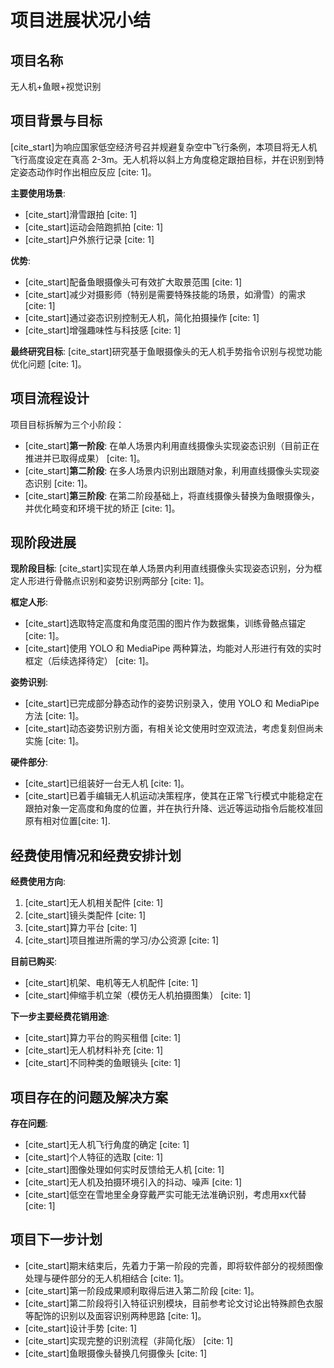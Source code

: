 # 项目进展状况小结

## 项目名称
无人机+鱼眼+视觉识别

## 项目背景与目标
[cite_start]为响应国家低空经济号召并规避复杂空中飞行条例，本项目将无人机飞行高度设定在真高 2-3m。无人机将以斜上方角度稳定跟拍目标，并在识别到特定姿态动作时作出相应反应 [cite: 1]。

**主要使用场景**:
* [cite_start]滑雪跟拍 [cite: 1]
* [cite_start]运动会陪跑抓拍 [cite: 1]
* [cite_start]户外旅行记录 [cite: 1]

**优势**:
* [cite_start]配备鱼眼摄像头可有效扩大取景范围 [cite: 1]
* [cite_start]减少对摄影师（特别是需要特殊技能的场景，如滑雪）的需求 [cite: 1]
* [cite_start]通过姿态识别控制无人机，简化拍摄操作 [cite: 1]
* [cite_start]增强趣味性与科技感 [cite: 1]

**最终研究目标**:
[cite_start]研究基于鱼眼摄像头的无人机手势指令识别与视觉功能优化问题 [cite: 1]。

## 项目流程设计
项目目标拆解为三个小阶段：

* [cite_start]**第一阶段**: 在单人场景内利用直线摄像头实现姿态识别（目前正在推进并已取得成果） [cite: 1]。
* [cite_start]**第二阶段**: 在多人场景内识别出跟随对象，利用直线摄像头实现姿态识别 [cite: 1]。
* [cite_start]**第三阶段**: 在第二阶段基础上，将直线摄像头替换为鱼眼摄像头，并优化畸变和环境干扰的矫正 [cite: 1]。

## 现阶段进展

**现阶段目标**:
[cite_start]实现在单人场景内利用直线摄像头实现姿态识别，分为框定人形进行骨骼点识别和姿势识别两部分 [cite: 1]。

**框定人形**:
* [cite_start]选取特定高度和角度范围的图片作为数据集，训练骨骼点锚定 [cite: 1]。
* [cite_start]使用 YOLO 和 MediaPipe 两种算法，均能对人形进行有效的实时框定（后续选择待定） [cite: 1]。

**姿势识别**:
* [cite_start]已完成部分静态动作的姿势识别录入，使用 YOLO 和 MediaPipe 方法 [cite: 1]。
* [cite_start]动态姿势识别方面，有相关论文使用时空双流法，考虑复刻但尚未实施 [cite: 1]。

**硬件部分**:
* [cite_start]已组装好一台无人机 [cite: 1]。
* [cite_start]已着手编辑无人机运动决策程序，使其在正常飞行模式中能稳定在跟拍对象一定高度和角度的位置，并在执行升降、远近等运动指令后能校准回原有相对位置[cite: 1].

## 经费使用情况和经费安排计划

**经费使用方向**:
1.  [cite_start]无人机相关配件 [cite: 1]
2.  [cite_start]镜头类配件 [cite: 1]
3.  [cite_start]算力平台 [cite: 1]
4.  [cite_start]项目推进所需的学习/办公资源 [cite: 1]

**目前已购买**:
* [cite_start]机架、电机等无人机配件 [cite: 1]
* [cite_start]伸缩手机立架（模仿无人机拍摄图集） [cite: 1]

**下一步主要经费花销用途**:
* [cite_start]算力平台的购买租借 [cite: 1]
* [cite_start]无人机材料补充 [cite: 1]
* [cite_start]不同种类的鱼眼镜头 [cite: 1]

## 项目存在的问题及解决方案

**存在问题**:
* [cite_start]无人机飞行角度的确定 [cite: 1]
* [cite_start]个人特征的选取 [cite: 1]
* [cite_start]图像处理如何实时反馈给无人机 [cite: 1]
* [cite_start]无人机及拍摄环境引入的抖动、噪声 [cite: 1]
* [cite_start]低空在雪地里全身穿戴严实可能无法准确识别，考虑用xx代替 [cite: 1]

## 项目下一步计划

* [cite_start]期末结束后，先着力于第一阶段的完善，即将软件部分的视频图像处理与硬件部分的无人机相结合 [cite: 1]。
* [cite_start]第一阶段成果顺利取得后进入第二阶段 [cite: 1]。
* [cite_start]第二阶段将引入特征识别模块，目前参考论文讨论出特殊颜色衣服等配饰的识别以及面容识别两种思路 [cite: 1]。
* [cite_start]设计手势 [cite: 1]
* [cite_start]实现完整的识别流程（非简化版） [cite: 1]
* [cite_start]鱼眼摄像头替换几何摄像头 [cite: 1]